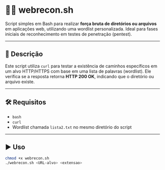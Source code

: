 # 🕵️‍♂️ webrecon.sh

Script simples em Bash para realizar **força bruta de diretórios ou arquivos** em aplicações web, utilizando uma wordlist personalizada. Ideal para fases iniciais de reconhecimento em testes de penetração (pentest).

---

## 📂 Descrição

Este script utiliza `curl` para testar a existência de caminhos específicos em um alvo HTTP/HTTPS com base em uma lista de palavras (wordlist). Ele verifica se a resposta retorna **HTTP 200 OK**, indicando que o diretório ou arquivo existe.

---

## 🛠️ Requisitos

- `bash`
- `curl`
- Wordlist chamada `lista2.txt` no mesmo diretório do script

---

## ▶️ Uso

```bash
chmod +x webrecon.sh
./webrecon.sh <URL-alvo> <extensao>

